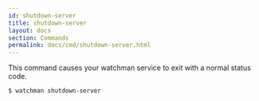 ```yaml
---
id: shutdown-server
title: shutdown-server
layout: docs
section: Commands
permalink: docs/cmd/shutdown-server.html
---
```


This command causes your watchman service to exit with a normal status code.

```bash
$ watchman shutdown-server
```
